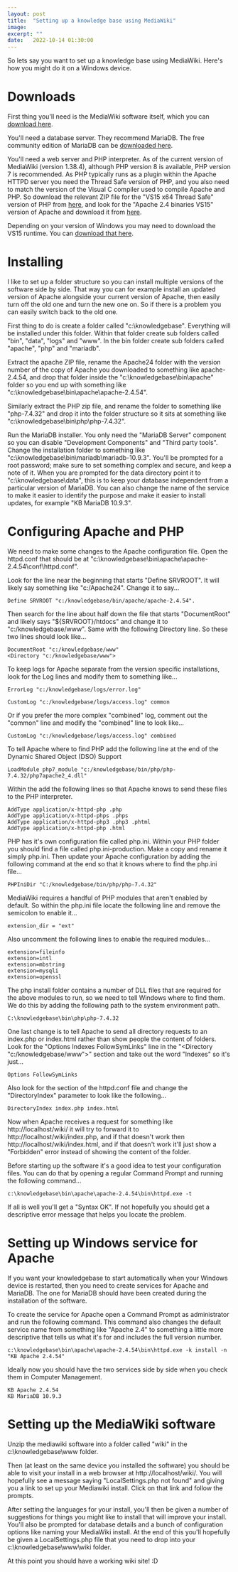 ```yaml
---
layout: post
title:  "Setting up a knowledge base using MediaWiki"
image: 
excerpt: ""
date:   2022-10-14 01:30:00
---
```


So lets say you want to set up a knowledge base using MediaWiki. Here's how you might do it on a Windows device.

Downloads
=========

First thing you'll need is the MediaWiki software itself, which you can [download here](https://www.mediawiki.org/wiki/Download).

You'll need a database server. They recommend MariaDB. The free community edition of MariaDB can be [downloaded here](https://mariadb.com/downloads/).

You'll need a web server and PHP interpreter. As of the current version of MediaWiki (version 1.38.4), although PHP version 8 is available, PHP version 7 is recommended. As PHP typically runs as a plugin within the Apache HTTPD server you need the Thread Safe version of PHP, and you also need to match the version of the Visual C compiler used to compile Apache and PHP. So download the relevant ZIP file for the "VS15 x64 Thread Safe" version of PHP from [here](https://windows.php.net/download#php-7.4), and look for the "Apache 2.4 binaries VS15" version of Apache and download it from [here](https://www.apachelounge.com/download/VC15/).

Depending on your version of Windows you may need to download the VS15 runtime. You can [download that here](https://www.microsoft.com/en-gb/download/details.aspx?id=48145).

Installing
==========

I like to set up a folder structure so you can install multiple versions of the software side by side. That way you can for example install an updated version of Apache alongside your current version of Apache, then easily turn off the old one and turn the new one on. So if there is a problem you can easily switch back to the old one.

First thing to do is create a folder called "c:\knowledgebase". Everything will be installed under this folder. Within that folder create sub folders called "bin", "data", "logs" and "www". In the bin folder create sub folders called "apache", "php" and "mariadb".

Extract the apache ZIP file, rename the Apache24 folder with the version number of the copy of Apache you downloaded to something like apache-2.4.54, and drop that folder inside the "c:\knowledgebase\bin\apache" folder so you end up with something like "c:\knowledgebase\bin\apache\apache-2.4.54".

Similarly extract the PHP zip file, and rename the folder to something like "php-7.4.32" and drop it into the folder structure so it sits at something like "c:\knowledgebase\bin\php\php-7.4.32".

Run the MariaDB installer. You only need the "MariaDB Server" component so you can disable "Development Components" and "Third party tools". Change the installation folder to something like "c:\knowledgebase\bin\mariadb\mariadb-10.9.3\". You'll be prompted for a root password; make sure to set something complex and secure, and keep a note of it. When you are prompted for the data directory point it to "c:\knowledgebase\data", this is to keep your database independent from a particular version of MariaDB. You can also change the name of the service to make it easier to identify the purpose and make it easier to install updates, for example "KB MariaDB 10.9.3".

Configuring Apache and PHP
==========================

We need to make some changes to the Apache configuration file. Open the httpd.conf that should be at "c:\knowledgebase\bin\apache\apache-2.4.54\conf\httpd.conf".

Look for the line near the beginning that starts "Define SRVROOT". It will likely say something like "c:/Apache24". Change it to say...

	Define SRVROOT "c:/knowledgebase/bin/apache/apache-2.4.54".

Then search for the line about half down the file that starts "DocumentRoot" and likely says "${SRVROOT}/htdocs" and change it to "c:/knowledgebase/www". Same with the following Directory line. So these two lines should look like...

    DocumentRoot "c:/knowledgebase/www"
    <Directory "c:/knowledgebase/www">

To keep logs for Apache separate from the version specific installations, look for the Log lines and modify them to something like... 

	ErrorLog "c:/knowledgebase/logs/error.log"

    CustomLog "c:/knowledgebase/logs/access.log" common

Or if you prefer the more complex "combined" log, comment out the "common" line and modify the "combined" line to look like...

    CustomLog "c:/knowledgebase/logs/access.log" combined

To tell Apache where to find PHP add the following line at the end of the Dynamic Shared Object (DSO) Support

	LoadModule php7_module "c:/knowledgebase/bin/php/php-7.4.32/php7apache2_4.dll"

Within the <IfModule mime_module> add the following lines so that Apache knows to send these files to the PHP interpreter.

	AddType application/x-httpd-php .php
	AddType application/x-httpd-phps .phps
	AddType application/x-httpd-php3 .php3 .phtml
	AddType application/x-httpd-php .html

PHP has it's own configuration file called php.ini. Within your PHP folder you should find a file called php.ini-production. Make a copy and rename it simply php.ini. Then update your Apache configuration by adding the following command at the end so that it knows where to find the php.ini file...

	PHPIniDir "C:/knowledgebase/bin/php/php-7.4.32"

MediaWiki requires a handful of PHP modules that aren't enabled by default. So within the php.ini file locate the following line and remove the semicolon to enable it...

	extension_dir = "ext"
	
Also uncomment the following lines to enable the required modules...

	extension=fileinfo
	extension=intl
	extension=mbstring
	extension=mysqli
	extension=openssl
	
The php install folder contains a number of DLL files that are required for the above modules to run, so we need to tell Windows where to find them. We do this by adding the following path to the system environment path.

	C:\knowledgebase\bin\php\php-7.4.32

One last change is to tell Apache to send all directory requests to an index.php or index.html rather than show people the content of folders. Look for the "Options Indexes FollowSymLinks" line in the "<Directory "c:/knowledgebase/www">" section and take out the word "Indexes" so it's just...

	Options FollowSymLinks

Also look for the <IfModule dir_module> section of the httpd.conf file and change the "DirectoryIndex" parameter to look like the following...

	DirectoryIndex index.php index.html

Now when Apache receives a request for something like http://localhost/wiki/ it will try to forward it to http://localhost/wiki/index.php, and if that doesn't work then http://localhost/wiki/index.html, and if that doesn't work it'll just show a "Forbidden" error instead of showing the content of the folder.

Before starting up the software it's a good idea to test your configuration files. You can do that by opening a regular Command Prompt and running the following command...

	c:\knowledgebase\bin\apache\apache-2.4.54\bin\httpd.exe -t

If all is well you'll get a "Syntax OK". If not hopefully you should get a descriptive error message that helps you locate the problem.

Setting up Windows service for Apache
=====================================

If you want your knowledgebase to start automatically when your Windows device is restarted, then you need to create services for Apache and MariaDB. The one for MariaDB should have been created during the installation of the software.

To create the service for Apache open a Command Prompt as administrator and run the following command. This command also changes the default service name from something like "Apache 2.4" to something a little more descriptive that tells us what it's for and includes the full version number.

    c:\knowledgebase\bin\apache\apache-2.4.54\bin\httpd.exe -k install -n "KB Apache 2.4.54"
    
Ideally now you should have the two services side by side when you check them in Computer Management.

	KB Apache 2.4.54
	KB MariaDB 10.9.3

Setting up the MediaWiki software
=================================

Unzip the mediawiki software into a folder called "wiki" in the c:\knowledgebase\www folder.

Then (at least on the same device you installed the software) you should be able to visit your install in a web browser at http://localhost/wiki/. You will hopefully see a message saying "LocalSettings.php not found" and giving you a link to set up your Mediawiki install. Click on that link and follow the prompts.

After setting the languages for your install, you'll then be given a number of suggestions for things you might like to install that will improve your install. You'll also be prompted for database details and a bunch of configuration options like naming your MediaWiki install. At the end of this you'll hopefully be given a LocalSettings.php file that you need to drop into your c:\knowledgebase\www\wiki folder.

At this point you should have a working wiki site! :D
